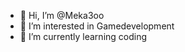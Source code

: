 - 👋 Hi, I’m @Meka3oo
- 👀 I’m interested in Gamedevelopment
- 🌱 I’m currently learning coding

<!---
Meka3oo/Meka3oo is a ✨ special ✨ repository because its `README.md` (this file) appears on your GitHub profile.
You can click the Preview link to take a look at your changes.
--->
